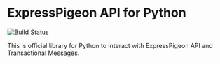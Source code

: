 ExpressPigeon API for Python
====================

[![Build Status](https://travis-ci.org/expresspigeon/expresspigeon-python.png)](https://travis-ci.org/expresspigeon/expresspigeon-python)

This is official library for Python to interact with ExpressPigeon API and Transactional Messages.
